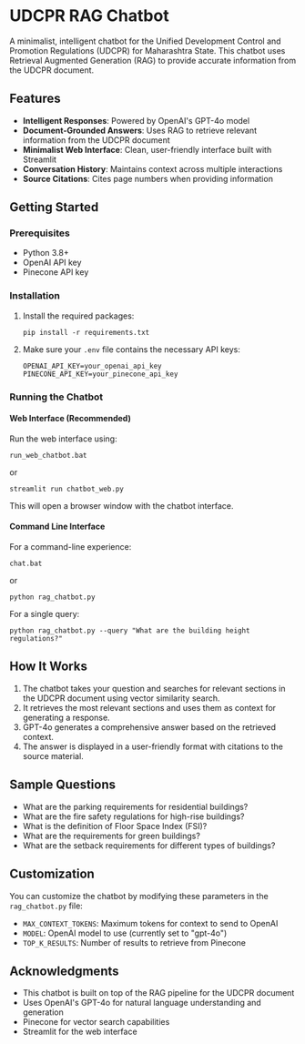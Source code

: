 # UDCPR RAG Chatbot

A minimalist, intelligent chatbot for the Unified Development Control and Promotion Regulations (UDCPR) for Maharashtra State. This chatbot uses Retrieval Augmented Generation (RAG) to provide accurate information from the UDCPR document.

## Features

- **Intelligent Responses**: Powered by OpenAI's GPT-4o model
- **Document-Grounded Answers**: Uses RAG to retrieve relevant information from the UDCPR document
- **Minimalist Web Interface**: Clean, user-friendly interface built with Streamlit
- **Conversation History**: Maintains context across multiple interactions
- **Source Citations**: Cites page numbers when providing information

## Getting Started

### Prerequisites

- Python 3.8+
- OpenAI API key
- Pinecone API key

### Installation

1. Install the required packages:
   ```
   pip install -r requirements.txt
   ```

2. Make sure your `.env` file contains the necessary API keys:
   ```
   OPENAI_API_KEY=your_openai_api_key
   PINECONE_API_KEY=your_pinecone_api_key
   ```

### Running the Chatbot

#### Web Interface (Recommended)

Run the web interface using:
```
run_web_chatbot.bat
```
or
```
streamlit run chatbot_web.py
```

This will open a browser window with the chatbot interface.

#### Command Line Interface

For a command-line experience:
```
chat.bat
```
or
```
python rag_chatbot.py
```

For a single query:
```
python rag_chatbot.py --query "What are the building height regulations?"
```

## How It Works

1. The chatbot takes your question and searches for relevant sections in the UDCPR document using vector similarity search.
2. It retrieves the most relevant sections and uses them as context for generating a response.
3. GPT-4o generates a comprehensive answer based on the retrieved context.
4. The answer is displayed in a user-friendly format with citations to the source material.

## Sample Questions

- What are the parking requirements for residential buildings?
- What are the fire safety regulations for high-rise buildings?
- What is the definition of Floor Space Index (FSI)?
- What are the requirements for green buildings?
- What are the setback requirements for different types of buildings?

## Customization

You can customize the chatbot by modifying these parameters in the `rag_chatbot.py` file:
- `MAX_CONTEXT_TOKENS`: Maximum tokens for context to send to OpenAI
- `MODEL`: OpenAI model to use (currently set to "gpt-4o")
- `TOP_K_RESULTS`: Number of results to retrieve from Pinecone

## Acknowledgments

- This chatbot is built on top of the RAG pipeline for the UDCPR document
- Uses OpenAI's GPT-4o for natural language understanding and generation
- Pinecone for vector search capabilities
- Streamlit for the web interface

